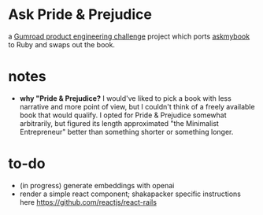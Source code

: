 # Ask Pride & Prejudice

a [Gumroad product engineering challenge][challenge-docs] project
which ports [askmybook][askmybook] to Ruby and swaps out the book.

# notes

* **why "Pride & Prejudice?** I would've liked to pick a book with
  less narrative and more point of view, but I couldn't think of a
  freely available book that would qualify. I opted for Pride &
  Prejudice somewhat arbitrarily, but figured its length approximated
  "the Minimalist Entrepreneur" better than something shorter or
  something longer.

# to-do

* (in progress) generate embeddings with openai
* render a simple react component; shakapacker specific instructions here https://github.com/reactjs/react-rails

[challenge-docs]: https://gumroad.notion.site/Product-engineering-challenge-f7aa85150edd41eeb3537aae4632619f
[askmybook]: https://github.com/slavingia/askmybook
